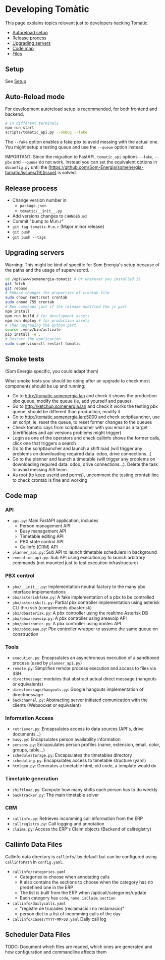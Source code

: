 # Developing Tomàtic

This page explains topics relevant just to developers
hacking Tomàtic.

- [Autoreload setup](#autoreload-mode)
- [Release process](#release-process)
- [Upgrading servers](#upgrading-servers)
- [Code map](#code-map)
- [Files](#files)

## Setup

See [Setup](setup.md)

## Auto-Reload mode

For development autoreload setup is recommended, for both frontend and backend.

```bash
# in different terminals
npm run start
scripts/tomatic_api.py --debug --fake
```

The `--fake` option enables a fake pbx to avoid messing with the actual one.
You might setup a testing queue and use the `--queue` option instead.

IMPORTANT: Since the migration to FastAPI,
`tomatic_api` options `--fake`, `--pbx` and `--queue` do not work.
Instead you can set the equivalent options in `dbconfig.py`
until the [https://github.com/Som-Energia/somenergia-tomatic/issues/19](issue) is solved.

## Release process

- Change version number in
	- `package.json`
	- `tomatic/__init__.py`
- Add versions changes to `CHANGES.md`
- Commit "bump to M.m.r"
- `git tag tomatic-M.m.r` (Major minor release)
- `git push`
- `git push --tags`


## Upgrading servers

Warning: This might be kind of specific for Som Energia's setup
because of the paths and the usage of supervisorctl.

```bash
cd /opt/www/somenergia-tomatic # Or wherever you installed it
git fetch
git rebase
# Rebase changes the properties of crontab file
sudo chown root:root crontab
sudo chmod 755 crontab
# Npm commands just if the release modified the js part
npm install
npm run build # for development assets
npm run deploy # for production assets
# Then upgrading the python part
source .venv/bin/activate
pip install -e .
# Restart the application
sudo supervisorctl restart tomatic
```

## Smoke tests

(Som Energia specific, you could adapt them)

What smoke tests you should be doing after an upgrade to check most components should be up and running:

- Go to http://tomatic.somenergia.lan and check it shows the production pbx queue, modify the queue (ie, add yourself and pause)
- Go to http://ketchup.somenergia.lan and check it works the testing pbx queue, should be different than production, modify it
- Go to http://tomatic.somenergia.lan:5000 and check scriptlauncher, use an script, ie, reset the queue, to reset former changes to the queues
- Check tomatic says from scriptlauncher with you email as a target (certificates and api versions problems might trigger)
- Login as one of the operators and check callinfo shows the former calls, click one that triggers a search
- Go to the scriptlauncher and launch a shift load (will trigger any problems on downloading required data: odoo, drive connections...)
- Go to the planner and launch a timetable (will trigger any problems on downloading required data: odoo, drive connections...). Delete the task to avoid messing AiS team.
- As root (to keep userid and perms), uncomment the testing crontab line to check crontab is fine and working 

## Code map

### API

- `api.py`: Main FastAPI application, includes
	- Person management API
	- Busy management API
	- Timetable editing API
	- PBX state control API
	- Callinfo (CRM) API
- `planner_api.py`: Sub API to launch timetable schedulers in background
- `execution_api.py`: Sub API using execution.py to launch arbitrary commands (not mounted just to test execution infrastructure)

### PBX control

- `pbx/__init__.py`: Implementation neutral factory to the many pbx interface implementations
- `pbx/asteriskfake.py`: A fake implementation of a pbx to be controlled
- `pbx/asteriskcli.py`: Partial pbx controller implementation using asterisk CLI thru ssh (complements dbasterisk)
- `pbx/dbasterisk.py`: A pbx controller using the realtime Asterisk DB
- `pbx/pbxareavoip.py`: A pbx controller using areavoip API
- `pbx/pbxirontec.py`: A pbx controller using irontec API
- `pbx/pbxqueue.py`: Pbx controller wrapper to assume the same queue on construction

### Tools

- `execution.py`: Encapsulates an asynchronous execution of a sandboxed process (used by `planner_api.py`)
- `remote.py`: Simplifies remote process execution and access to files via SSH
- `directmessage`: modules that abstract actual direct message (hangouts or equivalents)
- `directmessage/hangouts.py`: Google hangouts implementation of directmessage
- `backchannel.py`: Abstracting server initiated comunication with the clients (Websocket or equivalent)

### Information Access

- `retriever.py`: Encapsulates access to data sources (API's, drive documents...)
- `busy.py`: Encapsulates person availability information
- `persons.py`: Encapsulates person profiles (name, extension, email, color, groups, table...)
- `schedulestorage.py`: Encapsulates the timetables directory
- `scheduling.py`: Encapsulates access to timetable structure (yaml)
- `htmlgen.py`: Generates a timetable html, old code, a template would do

### Timetable generation

- `shiftload.py`: Compute how many shifts each person has to do weekly
- `backtracker.py`: The main timetable solver

### CRM

- `callinfo.py`: Retrieves incomming call information from the ERP
- `callregistry.py`: Call logging and annotation
- `claims.py`: Access the ERP's Claim objects (Backend of callregistry)


## Callinfo Data Files

Callinfo data directory is `callinfo/` by default
but can be configured using `callinfoPath` in `config.yaml`.

- `callinfo/categories.yaml`
	- Categories to choose when annotating calls
	- It also contains the sections to choose when the category has no predefined one in the ERP
	- The list is built from the ERP when /api/call/categories/update
	- Each category has `code`, `name`, `isClaim`, `section`
- `callinfo/dailycalls.yaml`
	- "registre de trucades (reclamació i no reclamacio)"
	- person dict to a list of incomming calls of the day
- `callinfo/cases/YYYY-MM-DD.yaml` Daily call log

## Scheduler Data Files

TODO: Document which files are readed, which ones are generated and how configuration and commandline affects them


